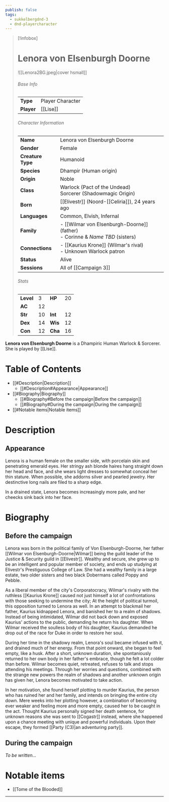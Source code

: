 ```yaml
---
publish: false
tags:
  - sukkelbergdnd-3
  - dnd-playercharacter
---
```

> [!infobox]  
> # Lenora von Elsenburgh Doorne
> ![[Lenora2BG.jpeg|cover hsmall]]  
> ###### Base Info
> | | |  
> |---|---|  
> | **Type** | Player Character |
> | **Player** | [[Lise]] |
> ###### Character Information  
> | | |  
> |---|---|  
> | **Name** | Lenora von Elsenburgh Doorne |
> | **Gender** | Female | 
> | **Creature Type** | Humanoid |
> | **Species** | Dhampir (Human origin) |  
> | **Origin** | Noble |
> | **Class** | Warlock (Pact of the Undead)<br>Sorcerer (Shadowmagic Origin) |  
> | **Born** | [[Elivestr]] (Noord-[[Celiria]]), 24 years ago |  
> | **Languages** | Common, Elvish, Infernal |  
> | **Family** | - [[Wilmar von Elsenburgh-Doorne]] (father)<br>- Corinne & *Name TBD* (sisters) |
> | **Connections** | - [[Kaurius Krone]] (Wilmar's rival)<br>- Unknown Warlock patron |
> | **Status** | Alive |
> | **Sessions** | All of [[Campaign 3]] |
> ###### Stats
> | | | | |
> |---|---|---|---|
> | **Level** | 3 | **HP** | 20 |
> | **AC** | 12 | | |
> | **Str** | 10 | **Int** | 12 |
> | **Dex** | 14 | **Wis** | 12 |
> | **Con** | 12 | **Cha** | 16 |

**Lenora von Elsenburgh Doorne** is a Dhampiric Human Warlock & Sorcerer. She is played by [[Lise]]. 
# Table of Contents
- [[#Description|Description]]
	- [[#Description#Appearance|Appearance]]
- [[#Biography|Biography]]
	- [[#Biography#Before the campaign|Before the campaign]]
	- [[#Biography#During the campaign|During the campaign]]
- [[#Notable items|Notable items]]
# Description
## Appearance
Lenora is a human female on the smaller side, with porcelain skin and penetrating emerald eyes. Her stringy ash blonde haires hang straight down her head and face, and she wears light dresses to somewhat conceal her thin stature. When possible, she addorns silver and pearled jewelry. Her destinctive long nails are filed to a sharp edge.

In a drained state, Lenora becomes increasingly more pale, and her cheecks sink back into her face.
# Biography
## Before the campaign
Lenora was born in the political family of Von Elsenburgh-Doorne, her father [[Wilmar von Elsenburgh-Doorne|Wilmar]] being the guild leader of the Justice & Security guild in [[Elivestr]]. Wealthy and secure, she grew up to be an intelligent and popular member of society, and ends up studying at Elivestr's Prestiguous College of Law. She had a wealthy family in a large estate, two older sisters and two black Dobermans called Poppy and Pebble.

As a liberal member of the city's Corporatocracy, Wilmar's rivalry with the ruthless [[Kaurius Krone]] caused not just himself a lot of confrontations with those seeking to undermine the city; At the height of political turmoil, this opposition turned to Lenora as well. In an attempt to blackmail her father, Kaurius kidnapped Lenora, and banished her to a realm of shadows. Instead of being intimidated, Wilmar did not back down and exposed Kaurius' actions to the public, demanding he return his daughter. When Wilmar received the soulless body of his daughter, Kaurius demanded he drop out of the race for Duke in order to restore her soul. 

During her time in the shadowy realm, Lenora's soul became infused with it, and drained much of her energy. From that point onward, she began to feel empty, like a husk. After a short, unknown duration, she spontaniously returned to her own body in her father's embrace, though he felt a lot colder than before. Wilmar becomes quiet, retreated, refuses to talk and stops attending his meetings. Through her worries and questions, combined with the strange new powers the realm of shadows and another unknown origin has given her, Lenora becomes motivated to take action.

In her motivation, she found herself plotting to murder Kaurius, the person who has ruined her and her family, and intends on bringing the entire city down. Mere weeks into her plotting however, a combination of becoming ever weaker and feeling more and more empty, caused her to be caught in the act. Thought Kaurius personally signed her death sentence, for unknown reasons she was sent to [[Cogastr]] instead, where she happened upon a chance meeting with unique and powerful individuals. Upon their escape, they formed [[Party (C3)|an adventuring party]].
## During the campaign
*To be written...*
# Notable items
- [[Tome of the Blooded]]

***
